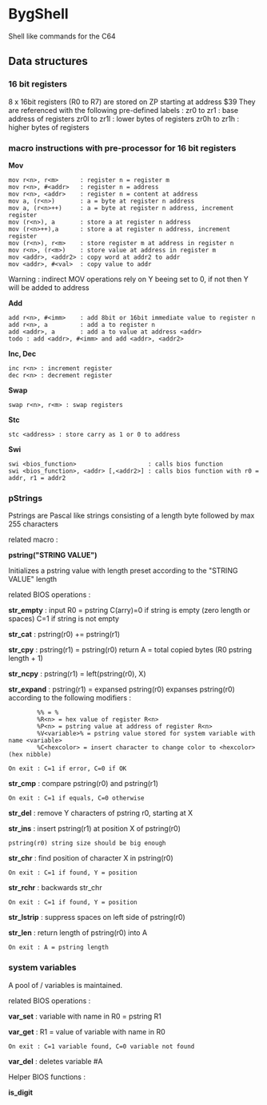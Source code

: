 # BygShell
Shell like commands for the C64

## Data structures

### 16 bit registers

8 x 16bit registers (R0 to R7) are stored on ZP starting at address $39
They are referenced with the following pre-defined labels :
zr0 to zr1 : base address of registers
zr0l to zr1l : lower bytes of registers
zr0h to zr1h : higher bytes of registers

### macro instructions with pre-processor for 16 bit registers

**Mov**
```
mov r<n>, r<m>      : register n = register m
mov r<n>, #<addr>   : register n = address
mov r<n>, <addr>    : register n = content at address
mov a, (r<n>)       : a = byte at register n address
mov a, (r<n>++)     : a = byte at register n address, increment register
mov (r<n>), a       : store a at register n address
mov (r<n>++),a      : store a at register n address, increment register
mov (r<n>), r<m>    : store register m at address in register n
mov r<n>, (r<m>)    : store value at address in register m
mov <addr>, <addr2> : copy word at addr2 to addr
mov <addr>, #<val>  : copy value to addr
```

Warning : indirect MOV operations rely on Y beeing set to 0, if not then Y will be added to address

**Add**
```
add r<n>, #<imm>    : add 8bit or 16bit immediate value to register n
add r<n>, a         : add a to register n
add <addr>, a       : add a to value at address <addr>
todo : add <addr>, #<imm> and add <addr>, <addr2>
```
**Inc, Dec**
```
inc r<n> : increment register
dec r<n> : decrement register
```
**Swap**
```
swap r<n>, r<m> : swap registers
```
**Stc**
```
stc <address> : store carry as 1 or 0 to address
```
**Swi**
```
swi <bios_function>                    : calls bios function
swi <bios_function>, <addr> [,<addr2>] : calls bios function with r0 = addr, r1 = addr2
```
### pStrings

Pstrings are Pascal like strings consisting of a length byte followed by max 255 characters

related macro :

**pstring("STRING VALUE")**

Initializes a pstring value with length preset according to the "STRING VALUE" length

related BIOS operations : 

**str_empty** : input R0 = pstring
    C(arry)=0 if string is empty (zero length or spaces)
    C=1 if string is not empty

**str_cat** : pstring(r0) += pstring(r1)

**str_cpy** : pstring(r1) = pstring(r0)
    return A = total copied bytes (R0 pstring length + 1)

**str_ncpy** : pstring(r1) = left(pstring(r0), X)

**str_expand** : pstring(r1) = expansed pstring(r0)
    expanses pstring(r0) according to the following modifiers :
```
        %% = %
        %R<n> = hex value of register R<n>
        %P<n> = pstring value at address of register R<n>
        %V<variable>% = pstring value stored for system variable with name <variable>
        %C<hexcolor> = insert character to change color to <hexcolor> (hex nibble)
```    
    On exit : C=1 if error, C=0 if OK

**str_cmp** : compare pstring(r0) and pstring(r1)

    On exit : C=1 if equals, C=0 otherwise

**str_del** : remove Y characters of pstring r0, starting at X

**str_ins** : insert pstring(r1) at position X of pstring(r0)

    pstring(r0) string size should be big enough

**str_chr** : find position of character X in pstring(r0)

    On exit : C=1 if found, Y = position

**str_rchr** : backwards str_chr

    On exit : C=1 if found, Y = position

**str_lstrip** : suppress spaces on left side of pstring(r0)

**str_len** : return length of pstring(r0) into A

    On exit : A = pstring length

### system variables

A pool of <name> / <pstring value> variables is maintained.

related BIOS operations :

**var_set** : variable with name in R0 = pstring R1

**var_get** : R1 = value of variable with name in R0 

    On exit : C=1 variable found, C=0 variable not found

**var_del** : deletes variable #A

Helper BIOS functions :

**is_digit**

